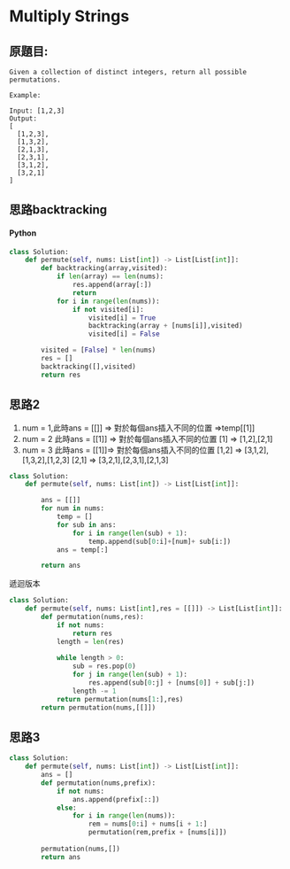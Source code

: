 # Multiply Strings

## 原題目:
```
Given a collection of distinct integers, return all possible permutations.

Example:

Input: [1,2,3]
Output:
[
  [1,2,3],
  [1,3,2],
  [2,1,3],
  [2,3,1],
  [3,1,2],
  [3,2,1]
]

```


## 思路backtracking


#### Python

``` python
class Solution:
    def permute(self, nums: List[int]) -> List[List[int]]:        
        def backtracking(array,visited):
            if len(array) == len(nums):
                res.append(array[:])
                return         
            for i in range(len(nums)):
                if not visited[i]:
                    visited[i] = True
                    backtracking(array + [nums[i]],visited)
                    visited[i] = False

        visited = [False] * len(nums)        
        res = []
        backtracking([],visited)
        return res   
``` 

## 思路2
1. num = 1,此時ans = [[]] => 對於每個ans插入不同的位置 =>temp[[1]]
2. num = 2 此時ans = [[1]] => 對於每個ans插入不同的位置 
    [1] => [1,2],[2,1] 
3. num = 3 此時ans = [[1]]=> 對於每個ans插入不同的位置 
    [1,2] => [3,1,2],[1,3,2],[1,2,3]
    [2,1] => [3,2,1],[2,3,1],[2,1,3]



``` python
class Solution:
    def permute(self, nums: List[int]) -> List[List[int]]:

        ans = [[]]
        for num in nums:
            temp = []
            for sub in ans:
                for i in range(len(sub) + 1):
                    temp.append(sub[0:i]+[num]+ sub[i:])
            ans = temp[:]

        return ans
``` 

遞迴版本
``` python
class Solution:
    def permute(self, nums: List[int],res = [[]]) -> List[List[int]]:    
        def permutation(nums,res):   
            if not nums:
                return res
            length = len(res)
            
            while length > 0:            
                sub = res.pop(0)            
                for j in range(len(sub) + 1): 
                    res.append(sub[0:j] + [nums[0]] + sub[j:])                 
                length -= 1        
            return permutation(nums[1:],res)
        return permutation(nums,[[]])
``` 

## 思路3


``` python
class Solution:
    def permute(self, nums: List[int]) -> List[List[int]]:        
        ans = []
        def permutation(nums,prefix):    
            if not nums:
                ans.append(prefix[::])
            else:
                for i in range(len(nums)):
                    rem = nums[0:i] + nums[i + 1:]
                    permutation(rem,prefix + [nums[i]])           
        
        permutation(nums,[])
        return ans
```
        
        
        
        
        
        
        
        
        
        
        
        
        
        